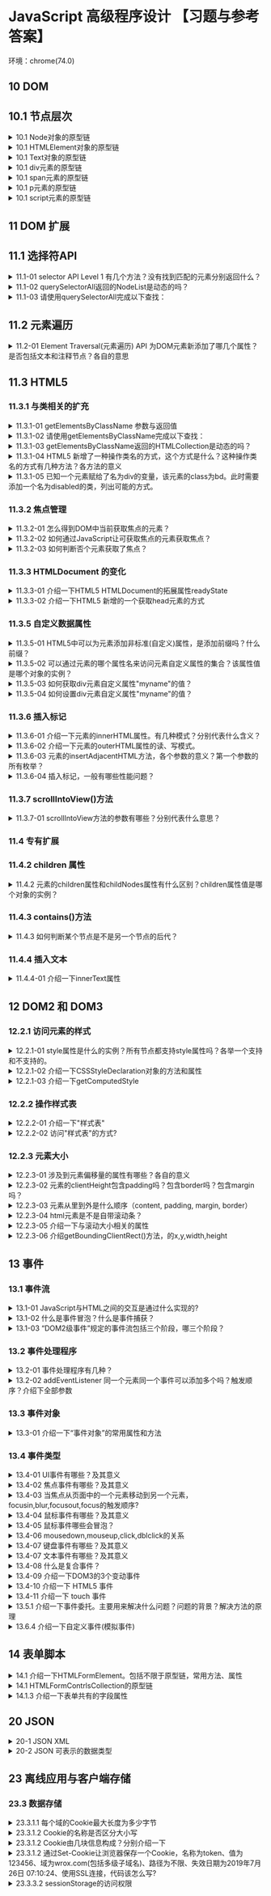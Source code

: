 <!-- markdownlint-disable MD033 -->

# JavaScript 高级程序设计 【习题与参考答案】

环境：chrome(74.0)

<!-- TODO
- HTMLCollection和NodeList区别
- NodeList 为动态会有性能问题？
-->

## 10 DOM

## 10.1 节点层次

<details>
  <summary>10.1 Node对象的原型链</summary>
  <div>- Node -> EventTarget -> Object</div>
</details>

<details>
  <summary>10.1 HTMLElement对象的原型链</summary>
  <div>- HTMLElement -> Element -> Node</div>
</details>

<details>
  <summary>10.1 Text对象的原型链</summary>
  <div>- Text -> CharacterData -> Node</div>
</details>

<details>
  <summary>10.1 div元素的原型链</summary>
  <div>- HTMLDivElement -> HTMLElement</div>
</details>

<details>
  <summary>10.1 span元素的原型链</summary>
  <div>- HTMLSpanElement -> HTMLElement</div>
</details>

<details>
  <summary>10.1 p元素的原型链</summary>
  <div>- HTMLParagraphElement -> HTMLElement</div>
</details>

<details>
  <summary>10.1 script元素的原型链</summary>
  <div>- HTMLScriptElement -> HTMLElement</div>
</details>

## 11 DOM 扩展

## 11.1 选择符API

<details>
  <summary>11.1-01 selector API Level 1 有几个方法？没有找到匹配的元素分别返回什么？</summary>
  <div>- 2个</div>
  <div>- querySelector：null；querySelectorAll：空的NodeList数组 []</div>
</details>

<details>
  <summary>11.1-02 querySelectorAll返回的NodeList是动态的吗？</summary>
  <div>不是</div>
</details>

<details>
  <summary>11.1-03 请使用querySelectorAll完成以下查找：</summary>
    <details>
      <summary>11.1-03.01 body元素。</summary>
      <div>document.querySelector('body')</div>
    </details>
    <details>
      <summary>11.1-03.02 ID值等于“myDiv”的元素。</summary>
      <div>document.querySelectorAll('[id="myDiv"]')</div>
      <div>document.querySelectorAll('#myDiv')</div>
    </details>
    <details>
      <summary>11.1-03.04 类值等于selected的元素。</summary>
      <div>document.querySelectorAll('[class="selected"]')</div>
    </details>
    <details>
      <summary>11.1-03.05 类值包含selected的元素。</summary>
      <div>document.querySelectorAll('.selected')</div>
      <div>document.querySelectorAll('[class*="selected"]')</div>
    </details>
    <details>
      <summary>11.1-03.06 类值包含“button”的img元素。</summary>
      <div>document.querySelectorAll('img.button')</div>
    </details>
    <details>
      <summary>11.1-03.07 div元素下标签名为span的子元素。</summary>
      <div>document.querySelectorAll('div > span')</div>
    </details>
    <details>
      <summary>11.1-03.08 div元素下的span元素。</summary>
      <div>document.querySelectorAll('div span')</div>
    </details>
    <details>
      <summary>11.1-03.09 a元素中属性名为target的元素。</summary>
      <div>document.querySelectorAll('a[target]')</div>
    </details>
    <details>
      <summary>11.1-03.10 p元素中属性名为id，值等于p1的元素。</summary>
      <div>document.querySelectorAll('p[id="p1"]')</div>
      <div>document.querySelectorAll('p#p1')</div>
    </details>
    <details>
      <summary>11.1-03.11 p元素中存在属性名为id，值为p开头的元素。</summary>
      <div>document.querySelectorAll('p[id^="p"]')</div>
    </details>
    <details>
      <summary>11.1-03.12 p元素中存在属性名为id，值为p结尾的元素。</summary>
      <div>document.querySelectorAll('p[id$="p"]')</div>
    </details>
    <details>
      <summary>11.1-03.13 p元素中存在属性名为id，值包含p的元素。</summary>
      <div>document.querySelectorAll('p[id*="p"]')</div>
    </details>
    <details>
      <summary>11.1-03.14 p元素中存在属性名为id，值为包含"p"；属性名为class，值包含"classname"的元素。</summary>
      <div>document.querySelectorAll('p[id*="p"][class*="classname"]')</div>
    </details>
    <details>
      <summary>11.1-03.15 div元素和span元素。</summary>
      <div>document.querySelectorAll('div, span')</div>
    </details>
    <details>
      <summary>11.1-03.16 div元素之后相邻siblings元素，名为span的元素。</summary>
      <div>document.querySelectorAll('div+span')</div>
    </details>
    <details>
      <summary>11.1-03.17 div元素之后的siblings元素中名为span的元素。</summary>
      <div>document.querySelectorAll('div~span')</div>
    </details>
    <details>
      <summary>11.1-03.18 所有元素。</summary>
      <div>document.querySelectorAll('*')</div>
    </details>
</details>

## 11.2 元素遍历

<details>
  <summary>11.2-01 Element Traversal(元素遍历) API 为DOM元素新添加了哪几个属性？是否包括文本和注释节点？各自的意思</summary>
  <div>: 5个</div>
  <div>: 不包括文本和注释节点</div>
  <div>- childElementCount: 返回子元素（不包括文本和注释节点）的个数</div>
  <div>- firstElementChild: 指向第一个子元素；firstChild的元素版。</div>
  <div>- lastElementChild: 指向最后一个子元素；lastChild的元素版。</div>
  <div>- previousElementSibling: 指向前一个同辈元素；previousSibling的元素版。</div>
  <div>- nextElementSibling: 指向后一个同辈元素；nextSibling的元素版。</div>
</details>

## 11.3 HTML5

### 11.3.1 与类相关的扩充

<details>
  <summary>11.3.1-01 getElementsByClassName 参数与返回值</summary>
  <div>参数：一个包含一或多个类名的字符串</div>
  <div>返回值: HTMLCollection</div>
</details>

<details>
  <summary>11.3.1-02 请使用getElementsByClassName完成以下查找：</summary>
  <details>
    <summary>11.3.1-02.01 所有类中包含“username”的元素</summary>
    <div>document.getElementsByClassName('username')</div>
  </details>
  <details>
    <summary>11.3.1-02.02 所有类中包含“username”和“current”的元素</summary>
    <div>document.getElementsByClassName('username current')</div>
  </details>
</details>

<details>
  <summary>11.3.1-03 getElementsByClassName返回的HTMLCollection是动态的吗？</summary>
  <div>是</div>
</details>

<details>
  <summary>11.3.1-04 HTML5 新增了一种操作类名的方式，这个方式是什么？这种操作类名的方式有几种方法？各方法的意义</summary>
  <div>这个方式是为所有元素添加一个属性，属性名为classList，值为新集合类型DOMTokenList的实例（类数组）。</div>
  <div>add(value): 将给定的字符串值添加到列表中。如果值已存在，就不添加了。</div>
  <div>contains(value): 表示列表中是否存在给定的值，如果存在则返回true，否则返回false。</div>
  <div>remove(value): 从列表中删除给定的字符串。</div>
  <div>toggle(value): 如果列表中已存在给定的值，删除它；如果不存在，添加它。</div>
</details>

<details>
  <summary>11.3.1-05 已知一个元素赋给了名为div的变量，该元素的class为bd。此时需要添加一个名为disabled的类，列出可能的方式。</summary>
  <div>1:</div>
  <div>var classNames = div.className.split(/\s+/);</div>
  <div>classNames.push('disabled')</div>
  <div>div.classNames = classNames.join(' ')</div>
  <div>2:</div>
  <div>div.classList.add('disabled')</div>
</details>

### 11.3.2 焦点管理

<details>
  <summary>11.3.2-01 怎么得到DOM中当前获取焦点的元素？</summary>
  <div>document.activeElement</div>
</details>

<details>
  <summary>11.3.2-02 如何通过JavaScript让可获取焦点的元素获取焦点？</summary>
  <div>element.focus()</div>
</details>

<details>
  <summary>11.3.2-03 如何判断否个元素获取了焦点？</summary>
  <div>element.hasFocus()</div>
</details>

### 11.3.3 HTMLDocument 的变化

<details>
  <summary>11.3.3-01 介绍一下HTML5 HTMLDocument的拓展属性readyState</summary>
  <div>Document的readyState属性有两个可能的值：</div>
  <div>- loading: 正在加载文档</div>
  <div>- complete: 已加载完文档</div>
  <div>一般document.readyState会借助onload事件使用</div>
</details>

<details>
  <summary>11.3.3-02 介绍一下HTML5 新增的一个获取head元素的方式</summary>
  <div>document.head</div>
  <div>在此之前会使用：document.getElementsByTagName('head')[0]</div>
</details>

### 11.3.5 自定义数据属性

<details>
  <summary>11.3.5-01 HTML5中可以为元素添加非标准(自定义)属性，是添加前缀吗？什么前缀？</summary>
  <div>data-</div>
</details>

<details>
  <summary>11.3.5-02 可以通过元素的哪个属性名来访问元素自定义属性的集合？该属性值是哪个对象的实例？</summary>
  <div>属性名：dataset</div>
  <div>属性值对象：DOMStringMap</div>
</details>

<details>
  <summary>11.3.5-03 如何获取div元素自定义属性"myname"的值？</summary>
  <div>var myName = div.dataset.myname</div>
</details>

<details>
  <summary>11.3.5-04 如何设置div元素自定义属性"myname"的值？</summary>
  <div>div.dataset.myname = "taichiyi"</div>
</details>

### 11.3.6 插入标记

<details>
  <summary>11.3.6-01 介绍一下元素的innerHTML属性。有几种模式？分别代表什么含义？</summary>
  <div>背景：</div>
  <div>给文档插入大量新HTML标记的情况下，通过DOM操作非常麻烦。</div>
  <div>读模式：innerHTML属性返回与调用元素的所有子节点（包括元素、注释和文本节点）对应的HTML标记。</div>
  <div>写模式：innerHTML会根据指定的值创建新的DOM树，然后用这个DOM树完全替换原先所有子节点。</div>
</details>

<details>
  <summary>11.3.6-02 介绍一下元素的outerHTML属性的读、写模式。</summary>
  <div>读模式：outerHTML返回调用它的元素及所有子节点的HTML标签。</div>
  <div>写模式：outerHTML会根据指定的HTML字符串创建新的DOM子树，然后用这个DOM字数完全替换调用元素。</div>
</details>

<details>
  <summary>11.3.6-03 元素的insertAdjacentHTML方法，各个参数的意义？第一个参数的所有枚举？</summary>
  <div>一参：插入位置；</div>
  <div>"beforebegin"：在当前元素之前插入一个紧邻的同辈元素；</div>
  <div>"afterend"：在当前元素之后插入一个紧邻的同辈元素；</div>
  <div>"afterbegin"：在当前元素之下插入一个新的子元素或在第一个子元素之前插入一个新的子元素；</div>
  <div>"beforeend"：在当前元素之下插入一个新的子元素或在最后一个子元素之后插入一个新子元素；</div>
  <div>二参：要插入的HTML文本；</div>
</details>

<details>
  <summary>11.3.6-04 插入标记，一般有哪些性能问题？</summary>
  <div>最好拼接好标记后一次性插入DOM，避免高频率将标记插入DOM</div>
</details>

### 11.3.7 scrollIntoView()方法

<details>
  <summary>11.3.7-01 scrollIntoView方法的参数有哪些？分别代表什么意思？</summary>
  <div>可传1个参数：true或false（默认true）</div>
  <div>ture: 窗口滚动会让调用元素的顶部与视口顶部尽可能平齐。</div>
  <div>false: 调用元素会尽可能全部出现在视口中（可能的话，调用元素的底部会与视口底部平齐）</div>
</details>

### 11.4 专有扩展

### 11.4.2 children 属性

<details>
  <summary>11.4.2 元素的children属性和childNodes属性有什么区别？children属性值是哪个对象的实例？</summary>
  <div>childNodes: 包含所有类型节点（文本和注释节点）</div>
  <div>children: 只包含元素节点</div>
  <div></div>
  <div>是HTMLCollection对象的实例</div>
</details>

### 11.4.3 contains()方法

<details>
  <summary>11.4.3 如何判断某个节点是不是另一个节点的后代？</summary>
  <div>document.documentElement.contains(document.body)</div>
  <div>返回值为boolean</div>
</details>

### 11.4.4 插入文本

<details>
  <summary>11.4.4-01 介绍一下innerText属性</summary>
  <div>innerText有两种模式：读模式和写模式</div>
  <div>- 读模式: 它会按照由浅入深的顺序，把子文档树种的所有文本节点的值拼接起来。</div>
  <div>- 写模式: 删除该元素的所有子节点，插入包含相应文本值的文本节点。</div>
</details>

## 12 DOM2 和 DOM3

### 12.2.1 访问元素的样式

<details>
  <summary>12.2.1-01 style属性是什么的实例？所有节点都支持style属性吗？各举一个支持和不支持的。</summary>
  <div>CSSStyleDeclaration的实例</div>
  <div>不是所有都支持：元素节点支持；文本节点不支持</div>
</details>

<details>
  <summary>12.2.1-02 介绍一下CSSStyleDeclaration对象的方法和属性</summary>
  <div>注意：元素的style属性不包含从其他样式表层叠来的样式信息，如果要获取层叠来的样式信息可以通过getComputedStyle()方法</div>
  <div>cssText: 获取style特性中的CSS代码。</div>
  <div>length: 元素style的CSS属性的数量</div>
  <div>getPropertyPriority(propertyName): 返回给定属性使用了！important设置，则返回"important"；否则返回空字符串。</div>
  <div>getPropertyValue(propertyName): 返回给定属性的字符串值</div>
  <div>removeProperty(propertyName): 从样式中删除给定的属性，返回被删除的属性值</div>
  <div>setProperty(propertyName, value, priority): 将给定的属性设置为相应的值，并加上优先权标志（"important"或一个空字符串）</div>
</details>

<details>
  <summary>12.2.1-03 介绍一下getComputedStyle</summary>
  <div>getComputedStyle可以获取元素层叠来的样式信息</div>
  <div>document.defaultView.getComputedStyle(element, 伪类元素字符串(例如：':after)): 返回一个CSSStyleDeclaration对象</div>
  <div>document.defaultView.getComputedStyle(document.querySelector('#p3')).backgroundColor</div>
</details>

### 12.2.2 操作样式表

<details>
  <summary>12.2.2-01 介绍一下"样式表"</summary>
  <div>CSSStyleSheet 类型表示的是样式表，包括通过&lt;link&gt;元素包含的样式表和&lt;style&gt;元素中定义的样式表。</div>
  <div>访问样式表的属性：.xxx</div>
  <div>样式表的属性：</div>
  <div>disabled: (boolean)表示样式表是否被禁用。</div>
  <div>href: 如果样式表是通过&lt;link&gt;包含的，则是样式表的URL；否则，是null。</div>
  <div>parentStyleSheet: 如果样式表是通过@import导入的，则非null；否则，是null。</div>
</details>

<details>
  <summary>12.2.2-02 访问"样式表"的方式?</summary>
  <div>document.querySelector('style').sheet</div>
  <div>document.styleSheets</div>
</details>

### 12.2.3 元素大小

<details>
  <summary>12.2.3-01 涉及到元素偏移量的属性有哪些？各自的意义</summary>
  <div>offsetHeight: 元素在垂直方向上占用的空间大小。包含padding, border</div>
  <div>offsetWidth: 元素在水平方向上占用的空间大小。包含padding, border</div>
  <div>offsetLeft: 元素的左外边框至包含元素的左内边框之间的像素距离。</div>
  <div>offsetTop: 元素的上外边框至包含元素的上内边框之间的像素距离。</div>
</details>

<details>
  <summary>12.2.3-02 元素的clientHeight包含padding吗？包含border吗？包含margin吗？</summary>
  <div>- 包含padding</div>
  <div>- 不包含border</div>
  <div>- 不包含margin</div>
</details>

<details>
  <summary>12.2.3-03 元素从里到外是什么顺序（content, padding, margin, border）</summary>
  <div>content -> padding -> border -> margin</div>
</details>

<details>
  <summary>12.2.3-04 html元素是不是自带滚动条？</summary>
  <div>是</div>
</details>

<details>
  <summary>12.2.3-05 介绍一下与滚动大小相关的属性</summary>
  <div>scrollHeight: 元素内容的实际高度。在没有滚动条的情况下，等于clientHeight.</div>
  <div>scrollWidth: 元素内容的实际宽度。在没有滚动条的情况下，等于clientWeight.</div>
  <div>scrollLeft: 被隐藏在内容区域左侧的像素数。通过设置这个属性可以改变元素滚动位置。</div>
  <div>scrollTop: 被隐藏在内容区域上方的像素数。通过设置这个属性可以改变元素滚动位置。</div>
</details>

<details>
  <summary>12.2.3-06 介绍getBoundingClientRect()方法，的x,y,width,height</summary>
  <div>x,y,width,height</div>
</details>

## 13 事件

### 13.1 事件流

<details>
  <summary>13.1-01 JavaScript与HTML之间的交互是通过什么实现的?</summary>
  <div>事件</div>
</details>

<details>
  <summary>13.1-02 什么是事件冒泡？什么是事件捕获？</summary>
  <div>- 事件冒泡: 事件开始时由文档中嵌套层次最深的那个节点接收，然后逐级向上传播。</div>
  <div>- 事件捕获: 与事件冒泡相反。</div>
</details>

<details>
  <summary>13.1-03 “DOM2级事件”规定的事件流包括三个阶段，哪三个阶段？</summary>
  <div>事件捕获阶段、处于目标阶段和事件冒泡阶段</div>
</details>

### 13.2 事件处理程序

<details>
  <summary>13.2-01 事件处理程序有几种？</summary>
  <div>- HTML: &lt;input type="button" onclick="alert(123)" /&gt;</div>
  <div>- DOM0: </div>
  <div>var btn = document.getElementById("myBtn")</div>
  <div>btn.onclick = function() { alert(123) }</div>
  <div>- DOM2: </div>
  <div>var btn = document.getElementById("myBtn")</div>
  <div>btn.addEventListener('click', function() { alert(123) }, false)</div>
</details>

<details>
  <summary>13.2-02 addEventListener 同一个元素同一个事件可以添加多个吗？触发顺序？介绍下全部参数</summary>
  <div>- 可以</div>
  <div>- 先添加先触发</div>
  <div>- 参数：</div>
  <div>1参：事件名</div>
  <div>2参：作为事件处理程序的函数</div>
  <div>3参：boolean；默认为false；false: 在冒泡阶段调用事件处理函数。true: 在捕获阶段调用事件处理函数</div>
</details>

### 13.3 事件对象

<details>
  <summary>13.3-01 介绍一下“事件对象”的常用属性和方法</summary>
  <div>- bubbles: 事件是否冒泡</div>
  <div>- cancelable: 是否可以取消事件的默认行为</div>
  <div>- currentTarget: 当前正在处理事件的那个元素</div>
  <div>- defaultPrevented: 为true表示已经调用preventDefault（）(DOM3级)</div>
  <div>- preventDefault(): 取消事件的默认行为。如果cancelable是true才可以使用。</div>
  <div>- stopImmediatePropagation(): 取消事件的进一步捕获或冒泡，同时阻止任何事件处理程序被调用。(DOM3级)</div>
  <div>- stopPropagation(): 取消事件的进一步捕获或冒泡。如果bubbles为true才可以使用</div>
</details>

### 13.4 事件类型

<details>
  <summary>13.4-01 UI事件有哪些？及其意义</summary>
  <div>- load: 1.当页面加载完后在window上面触发；2.当图像加载完毕在&lt;img&gt;元素上触发；3.当嵌入的内容加载完毕时在&lt;object&gt;元素上面触发</div>
  <div>- unload: 卸载</div>
  <div>- abort: 在用户停止下载过程中，如果嵌入的内容没有加载完，则在&lt;object&gt;元素上触发</div>
  <div>- error: 1.当JavaScript错误时在window上面触发；2.当无法加载图像时在&lt;img&gt;元素上触发；3.当无法加载嵌入内容时在&lt;object&gt;元素上面触发</div>
  <div>- select: 用户选择文本框(input或textarea元素)触发</div>
  <div>- resize: 当窗口或框架的大小变化时在window或框架上面触发。</div>
  <div>- scroll: 当在用户滚动带滚动条的元素中的内容时。</div>
</details>

<details>
  <summary>13.4-02 焦点事件有哪些？及其意义</summary>
  <div>- blur: 在元素失去焦点时触发。不会冒泡。</div>
  <div>- focusout: 在元素失去焦点时触发。冒泡。</div>
  <div>- focus: 在元素获得焦点时触发。不会冒泡。</div>
  <div>- focusin: 在元素获得焦点时触发。冒泡。</div>
</details>

<details>
  <summary>13.4-03 当焦点从页面中的一个元素移动到另一个元素，focusin,blur,focusout,focus的触发顺序?</summary>
  <div>focusout -> focusin -> blur -> focus</div>
</details>

<details>
  <summary>13.4-04 鼠标事件有哪些？及其意义</summary>
  <div>- click: 单击事件</div>
  <div>- dblclick: 双击事件</div>
  <div>- mousedown: 按下任意鼠标按钮</div>
  <div>- mouseenter: 光标首次从元素外移动到元素范围之内时触发。不冒泡，后代元素不触发。</div>
  <div>- mouseleave: 在位于元素上方的鼠标光标移动到元素范围(包括子元素)之外时触发。不冒泡</div>
  <div>- mousemove: 当鼠标指针在元素内部移动时重复地触发。</div>
  <div>- mouseout: 当鼠标指针位于一个元素上方，然后用户将其移入另一个元素时触发(包括子元素)。</div>
  <div>- mouseover: 在鼠标指针位于一个元素外部，然后用户将其首次移入另一个元素（包括子元素）边界之内时触发。</div>
  <div>- mouseup: 用户释放鼠标按钮时触发。</div>
  <div>- mousewheel: 鼠标滚轮，触摸板。</div>
</details>

<details>
  <summary>13.4-05 鼠标事件哪些会冒泡？</summary>
  <div>- 除了mouseenter和mouseleave，所有鼠标事件都冒泡。</div>
</details>

<details>
  <summary>13.4-06 mousedown,mouseup,click,dblclick的关系</summary>
  <div>- 只有在同一个元素上相继触发 mousedown 和 mouseup 事件，才会触发 click 事件。只有触发两次 click 事件，才会触发 dblclick 事件。</div>
</details>

<details>
  <summary>13.4-07 键盘事件有哪些？及其意义</summary>
  <div>- keydown: 当用户按下键盘上任意键时触发，按住不放则重复触发。</div>
  <div>- keypress: 当用户按下键盘上字符键时触发，按住不放则重复触发。</div>
  <div>- keyup: 当用户释放键盘上字符键时触发。</div>
</details>

<details>
  <summary>13.4-07 文本事件有哪些？及其意义</summary>
  <div>- textInput: 在文本显示给用户前拦截文本。</div>
</details>

<details>
  <summary>13.4-08 什么是复合事件？</summary>
  <div>- 复合事件是DOM3级事件中新添加的一类事件，用于处理IME的输入序列。IME通常需要同时按住多个建，但最终只输入一个字符。</div>
</details>

<details>
  <summary>13.4-09 介绍一下DOM3的3个变动事件</summary>
  <div>- DOMSubtreeModified：在DOM结构中发生任何变化时触发。这个事件在其他任何事件触发后都会触发。</div>
  <div>- DOMNodeInserted：在一个节点作为子节点被插入到另一个节点中时触发。</div>
  <div>- DOMNodeRemoved：在节点从其父节点中被移除时触发。</div>
</details>

<details>
  <summary>13.4-10 介绍一下 HTML5 事件</summary>
  <div>- contextmenu : 监听鼠标右击事件，一般用于自定义菜单。</div>
  <div>- DOMContentLoaded : 事件在形成完整的 DOM 树之后就会触发，不理会图像、JavaScript CSS 文件或其他资源是否加载完毕。</div>
  <div>- readystatechange : document.readyState</div>
  <div>- pageshow，pagehide : 页面显示与隐藏</div>
  <div>- hashchange : “#”号后的所有字符串变动</div>
</details>

<details>
  <summary>13.4-11 介绍一下 touch 事件</summary>
  <div>- touchstart : </div>
  <div>- touchmove : </div>
  <div>- touchend : 当手指从屏幕上移开时触发</div>
  <div>- touchcancel : 系统停止跟踪触摸时触发</div>
</details>

<details>
  <summary>13.5.1 介绍一下事件委托。主要用来解决什么问题？问题的背景？解决方法的原理</summary>
  <div>- 是什么: 委托事件利用事件冒泡，只指定一个事件处理程序，就可以管理某一个类型的所有事件。</div>
  <div>- 解决的问题: "事件处理程序过多"</div>
  <div>- 背景: 添加到每一个DOM的事件处理函数都是对象都会占用内存 </div>
  <div>- 原理 : 事件冒泡</div>
</details>

<details>
  <summary>13.6.4 介绍一下自定义事件(模拟事件)</summary>
  <div>- 创建事件: const event = new CustomEvent('click')</div>
  <div>- 派发事件: obj.dispatchEvent(event)</div>
</details>

## 14 表单脚本

<details>
  <summary>14.1 介绍一下HTMLFormElement。包括不限于原型链，常用方法、属性</summary>
  <div>- 原型链: HTMLFormElement -> HTMLElement</div>
  <div>- 属性: </div>
  <div>     action: 接受请求的URL</div>
  <div>     elements: 表单中所有控件的集合</div>
  <div>     enctype: 请求的编码类型</div>
  <div>     method: 要发送HTTP请求类型</div>
  <div>- 方法: </div>
  <div>     reset: 将所有表单域充值为默认值</div>
  <div>     submit: 提交表单</div>
</details>

<details>
  <summary>14.1 HTMLFormContrlsCollection的原型链</summary>
  <div>- 原型链: HTMLFormContrlsCollection -> HTMLCollection -> Object</div>
</details>

<details>
  <summary>14.1.3 介绍一下表单共有的字段属性</summary>
  <div>- disable: 是否被禁用</div>
  <div>- form: 指向当前字段所属的表单指针</div>
  <div>- name: 字段名称</div>
  <div>- readOnly: 是否只读</div>
  <div>- tabIndex: 切换（tab）序号</div>
  <div>- type: 字段类型</div>
  <div>- value: 字段值</div>
</details>

## 20 JSON

<details>
  <summary>20-1 JSON XML</summary>
  <div>- 都是结构化数据</div>
  <div>- XML的缺点：过于繁琐、冗长</div>
</details>

<details>
  <summary>20-2 JSON 可表示的数据类型</summary>
  <div>- 字符串、数值、布尔值和null</div>
</details>

## 23 离线应用与客户端存储

### 23.3 数据存储

<details>
  <summary>23.3.1.1 每个域的Cookie最大长度为多少字节</summary>
  <div>- 4095B</div>
</details>

<details>
  <summary>23.3.1.2 Cookie的名称是否区分大小写</summary>
  <div>- 不区分</div>
</details>

<details>
  <summary>23.3.1.2 Cookie由几块信息构成？分别介绍一下</summary>
  <div>- 名称: name</div>
  <div>- 域: domain</div>
  <div>- 路径: path</div>
  <div>- 失效时间: expires</div>
  <div>- 安全标致: secure</div>
</details>

<details>
  <summary>23.3.1.2 通过Set-Cookie让浏览器保存一个Cookie，名称为token、值为123456、域为wrox.com(包括多级子域名)、路径为不限、失效日期为2019年7月26日 07:10:24、使用SSL连接，代码该怎么写?</summary>
  <div>Set-Cookie: tolen=123456; domain=.wrox.com; path=/; expires=Fri 26-Jul-2019 07:10:24 GMT; secure</div>
</details>

<details>
  <summary>23.3.3.2 sessionStorage的访问权限</summary>
  <div>sessionStorage对象绑定与某个服务器会话</div>
</details>
